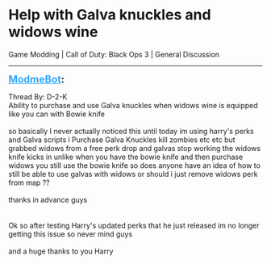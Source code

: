 # Help with Galva knuckles and widows wine
Game Modding | Call of Duty: Black Ops 3 | General Discussion

---
<strong style="font-size: 1.4em;"><span style="text-decoration: underline;text-decoration-color: #34a7f9;"><span style="color:#34a7f9;">ModmeBot</span></span>:</strong>

<p>Thread By: D-2-K<br />Ability to purchase and use Galva knuckles when widows wine is equipped like you can with Bowie knife <br /> <br />so basically I never actually noticed this until today im using harry&#39;s perks and Galva scripts i Purchase Galva Knuckles kill zombies etc etc but grabbed widows from a free perk drop and galvas stop working the widows knife kicks in unlike when you have the bowie knife and then purchase widows you still use the bowie knife so does anyone have an idea of how to still be able to use galvas with widows or should i just remove widows perk from map ??<br /> <br />thanks in advance guys<br /> <br /> <br />Ok so after testing Harry&#39;s updated perks that he just released im no longer getting this issue so never mind guys <br /> <br />and a huge thanks to you Harry</p>
